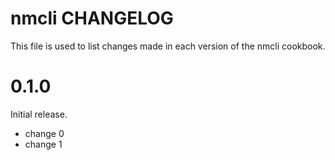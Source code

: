 # nmcli CHANGELOG

This file is used to list changes made in each version of the nmcli cookbook.

# 0.1.0

Initial release.

- change 0
- change 1

